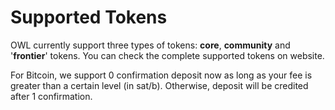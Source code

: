 # Supported Tokens

OWL currently support three types of tokens: **core**, **community** and '**frontier**' tokens. You can check the complete supported tokens on website.&#x20;

For Bitcoin, we support 0 confirmation deposit now as long as your fee is greater than a certain level (in sat/b). Otherwise, deposit will be credited after 1 confirmation.&#x20;

